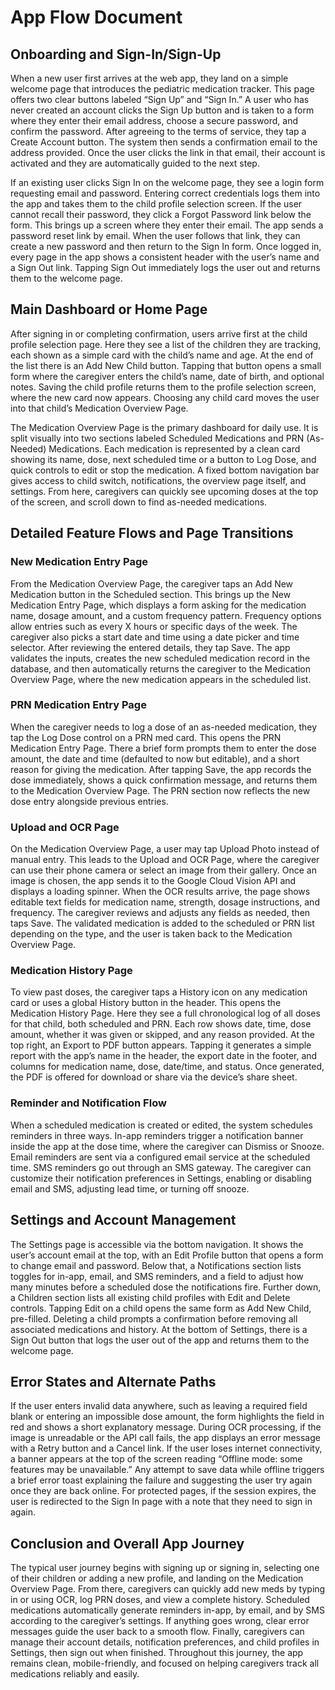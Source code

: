 # App Flow Document

## Onboarding and Sign-In/Sign-Up

When a new user first arrives at the web app, they land on a simple welcome page that introduces the pediatric medication tracker. This page offers two clear buttons labeled “Sign Up” and “Sign In.” A user who has never created an account clicks the Sign Up button and is taken to a form where they enter their email address, choose a secure password, and confirm the password. After agreeing to the terms of service, they tap a Create Account button. The system then sends a confirmation email to the address provided. Once the user clicks the link in that email, their account is activated and they are automatically guided to the next step.

If an existing user clicks Sign In on the welcome page, they see a login form requesting email and password. Entering correct credentials logs them into the app and takes them to the child profile selection screen. If the user cannot recall their password, they click a Forgot Password link below the form. This brings up a screen where they enter their email. The app sends a password reset link by email. When the user follows that link, they can create a new password and then return to the Sign In form. Once logged in, every page in the app shows a consistent header with the user’s name and a Sign Out link. Tapping Sign Out immediately logs the user out and returns them to the welcome page.

## Main Dashboard or Home Page

After signing in or completing confirmation, users arrive first at the child profile selection page. Here they see a list of the children they are tracking, each shown as a simple card with the child’s name and age. At the end of the list there is an Add New Child button. Tapping that button opens a small form where the caregiver enters the child’s name, date of birth, and optional notes. Saving the child profile returns them to the profile selection screen, where the new card now appears. Choosing any child card moves the user into that child’s Medication Overview Page.

The Medication Overview Page is the primary dashboard for daily use. It is split visually into two sections labeled Scheduled Medications and PRN (As-Needed) Medications. Each medication is represented by a clean card showing its name, dose, next scheduled time or a button to Log Dose, and quick controls to edit or stop the medication. A fixed bottom navigation bar gives access to child switch, notifications, the overview page itself, and settings. From here, caregivers can quickly see upcoming doses at the top of the screen, and scroll down to find as-needed medications.

## Detailed Feature Flows and Page Transitions

### New Medication Entry Page

From the Medication Overview Page, the caregiver taps an Add New Medication button in the Scheduled section. This brings up the New Medication Entry Page, which displays a form asking for the medication name, dosage amount, and a custom frequency pattern. Frequency options allow entries such as every X hours or specific days of the week. The caregiver also picks a start date and time using a date picker and time selector. After reviewing the entered details, they tap Save. The app validates the inputs, creates the new scheduled medication record in the database, and then automatically returns the caregiver to the Medication Overview Page, where the new medication appears in the scheduled list.

### PRN Medication Entry Page

When the caregiver needs to log a dose of an as-needed medication, they tap the Log Dose control on a PRN med card. This opens the PRN Medication Entry Page. There a brief form prompts them to enter the dose amount, the date and time (defaulted to now but editable), and a short reason for giving the medication. After tapping Save, the app records the dose immediately, shows a quick confirmation message, and returns them to the Medication Overview Page. The PRN section now reflects the new dose entry alongside previous entries.

### Upload and OCR Page

On the Medication Overview Page, a user may tap Upload Photo instead of manual entry. This leads to the Upload and OCR Page, where the caregiver can use their phone camera or select an image from their gallery. Once an image is chosen, the app sends it to the Google Cloud Vision API and displays a loading spinner. When the OCR results arrive, the page shows editable text fields for medication name, strength, dosage instructions, and frequency. The caregiver reviews and adjusts any fields as needed, then taps Save. The validated medication is added to the scheduled or PRN list depending on the type, and the user is taken back to the Medication Overview Page.

### Medication History Page

To view past doses, the caregiver taps a History icon on any medication card or uses a global History button in the header. This opens the Medication History Page. Here they see a full chronological log of all doses for that child, both scheduled and PRN. Each row shows date, time, dose amount, whether it was given or skipped, and any reason provided. At the top right, an Export to PDF button appears. Tapping it generates a simple report with the app’s name in the header, the export date in the footer, and columns for medication name, dose, date/time, and status. Once generated, the PDF is offered for download or share via the device’s share sheet.

### Reminder and Notification Flow

When a scheduled medication is created or edited, the system schedules reminders in three ways. In-app reminders trigger a notification banner inside the app at the dose time, where the caregiver can Dismiss or Snooze. Email reminders are sent via a configured email service at the scheduled time. SMS reminders go out through an SMS gateway. The caregiver can customize their notification preferences in Settings, enabling or disabling email and SMS, adjusting lead time, or turning off snooze.

## Settings and Account Management

The Settings page is accessible via the bottom navigation. It shows the user’s account email at the top, with an Edit Profile button that opens a form to change email and password. Below that, a Notifications section lists toggles for in-app, email, and SMS reminders, and a field to adjust how many minutes before a scheduled dose the notifications fire. Further down, a Children section lists all existing child profiles with Edit and Delete controls. Tapping Edit on a child opens the same form as Add New Child, pre-filled. Deleting a child prompts a confirmation before removing all associated medications and history. At the bottom of Settings, there is a Sign Out button that logs the user out of the app and returns them to the welcome page.

## Error States and Alternate Paths

If the user enters invalid data anywhere, such as leaving a required field blank or entering an impossible dose amount, the form highlights the field in red and shows a short explanatory message. During OCR processing, if the image is unreadable or the API call fails, the app displays an error message with a Retry button and a Cancel link. If the user loses internet connectivity, a banner appears at the top of the screen reading “Offline mode: some features may be unavailable.” Any attempt to save data while offline triggers a brief error toast explaining the failure and suggesting the user try again once they are back online. For protected pages, if the session expires, the user is redirected to the Sign In page with a note that they need to sign in again.

## Conclusion and Overall App Journey

The typical user journey begins with signing up or signing in, selecting one of their children or adding a new profile, and landing on the Medication Overview Page. From there, caregivers can quickly add new meds by typing in or using OCR, log PRN doses, and view a complete history. Scheduled medications automatically generate reminders in-app, by email, and by SMS according to the caregiver’s settings. If anything goes wrong, clear error messages guide the user back to a smooth flow. Finally, caregivers can manage their account details, notification preferences, and child profiles in Settings, then sign out when finished. Throughout this journey, the app remains clean, mobile-friendly, and focused on helping caregivers track all medications reliably and easily.
